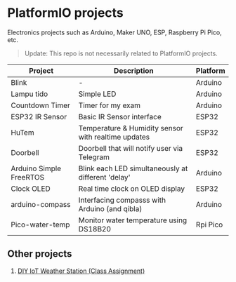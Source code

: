 # PlatformIO projects

Electronics projects such as Arduino, Maker UNO, ESP, Raspberry Pi Pico, etc.

> Update: This repo is not necessarily related to PlatformIO projects.

| Project                 | Description                                         | Platform |
| ----------------------- | --------------------------------------------------- | -------- |
| Blink                   | -                                                   | Arduino  |
| Lampu tido              | Simple LED                                          | Arduino  |
| Countdown Timer         | Timer for my exam                                   | Arduino  |
| ESP32 IR Sensor         | Basic IR Sensor interface                           | ESP32    |
| HuTem                   | Temperature & Humidity sensor with realtime updates | ESP32    |
| Doorbell                | Doorbell that will notify user via Telegram         | ESP32    |
| Arduino Simple FreeRTOS | Blink each LED simultaneously at different 'delay'  | Arduino  |
| Clock OLED              | Real time clock on OLED display                     | ESP32    |
| arduino-compass         | Interfacing compasss with Arduino (and qibla)       | Arduino  |
| Pico-water-temp         | Monitor water temperature using DS18B20             | Rpi Pico |

## Other projects

1. [DIY IoT Weather Station (Class Assignment)](https://github.com/iqfareez/IA-Project-Weather-Station)
